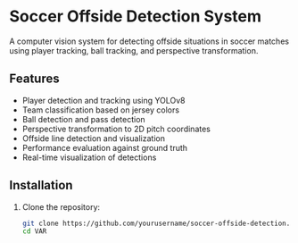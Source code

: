 # Soccer Offside Detection System

A computer vision system for detecting offside situations in soccer matches using player tracking, ball tracking, and perspective transformation.

## Features

- Player detection and tracking using YOLOv8
- Team classification based on jersey colors
- Ball detection and pass detection
- Perspective transformation to 2D pitch coordinates
- Offside line detection and visualization
- Performance evaluation against ground truth
- Real-time visualization of detections

## Installation

1. Clone the repository:
   ```bash
   git clone https://github.com/yourusername/soccer-offside-detection.git
   cd VAR